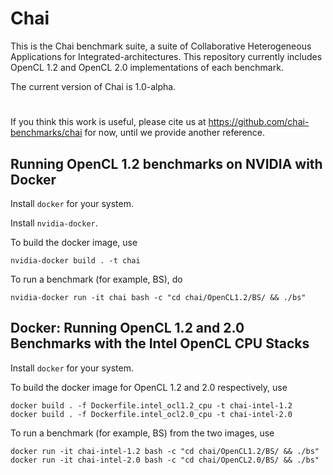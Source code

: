 # Chai
This is the Chai benchmark suite, a suite of Collaborative Heterogeneous Applications for Integrated-architectures. This repository currently includes OpenCL 1.2 and OpenCL 2.0 implementations of each benchmark.

The current version of Chai is 1.0-alpha.

#

If you think this work is useful, please cite us at https://github.com/chai-benchmarks/chai for now, until we provide another reference.

## Running OpenCL 1.2 benchmarks on NVIDIA with Docker

Install `docker` for your system.

Install `nvidia-docker`.

To build the docker image, use

    nvidia-docker build . -t chai

To run a benchmark (for example, BS), do

    nvidia-docker run -it chai bash -c "cd chai/OpenCL1.2/BS/ && ./bs"

## Docker: Running OpenCL 1.2 and 2.0 Benchmarks with the Intel OpenCL CPU Stacks

Install `docker` for your system.

To build the docker image for OpenCL 1.2 and 2.0 respectively, use

    docker build . -f Dockerfile.intel_ocl1.2_cpu -t chai-intel-1.2
    docker build . -f Dockerfile.intel_ocl2.0_cpu -t chai-intel-2.0

To run a benchmark (for example, BS) from the two images, use

    docker run -it chai-intel-1.2 bash -c "cd chai/OpenCL1.2/BS/ && ./bs"
    docker run -it chai-intel-2.0 bash -c "cd chai/OpenCL2.0/BS/ && ./bs"